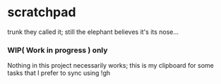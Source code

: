 # scratchpad
trunk they called it; still the elephant believes it's its nose...

### WIP( Work in progress ) only
Nothing in this project necessarily works; this is my clipboard for some tasks that I prefer to sync using !gh
